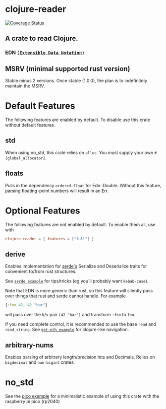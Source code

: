 # clojure-reader

[![Coverage Status](https://coveralls.io/repos/github/Grinkers/clojure-reader/badge.svg?branch=main)](https://coveralls.io/github/Grinkers/clojure-reader?branch=main)

## A crate to read Clojure.

### EDN [`(Extensible Data Notation)`](https://github.com/edn-format/edn)

## MSRV (minimal supported rust version)

   Stable minus 2 versions. Once stable (1.0.0), the plan is to indefinitely maintain the MSRV.

# Default Features

  The following features are enabled by default. To disable use this crate without default features.

## std

   When using no_std, this crate relies on `alloc`. You must supply your own `#[global_allocator]`.

## floats

   Pulls in the dependency `ordered-float` for Edn::Double. Without this feature, parsing floating-point numbers will result in an Err.

# Optional Features

   The following features are not enabled by default. To enable them all, use with
   ```toml
   clojure-reader = { features = ["full"] }
   ```

## derive

   Enables implementation for [serde's](https://serde.rs/) Serialize and Deserialize traits for convenient to/from rust structures.

   See [`serde example`](examples/serde.rs) for tips/tricks (eg you'll probably want `kebab-case`).

   Note that EDN is more generic than rust, so this feature will silently pass over things that rust and serde cannot handle. For example
   ```clojure
   {:foo 42, 42 "bar"}
   ```
   will pass over the k/v pair `(42 "bar")` and transform `:foo` to `foo`.

   If you need complete control, it is recommended to use the base `read` and `read_string`.
   See [`get-nth example`](examples/get-nth.rs) for clojure-like navigation.

## arbitrary-nums

   Enables parsing of arbitrary length/precision Ints and Decimals. Relies on `bigdecimal` and `num-bigint` crates.

# no_std

   See the [pico example](examples/pico) for a minimalistic example of using this crate with the raspberry pi pico (rp2040)
